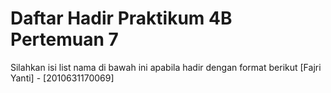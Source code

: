 # Daftar Hadir Praktikum 4B Pertemuan 7
Silahkan isi list nama di bawah ini apabila hadir dengan format berikut
[Fajri Yanti] -  [2010631170069]
